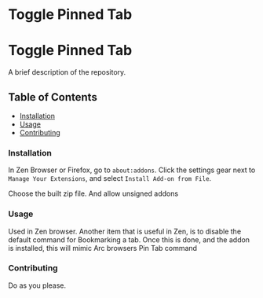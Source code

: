 # Toggle Pinned Tab

# Toggle Pinned Tab

A brief description of the repository.

## Table of Contents

- [Installation](#installation)
- [Usage](#usage)
- [Contributing](#contributing)

### Installation

In Zen Browser or Firefox, go to `about:addons`. Click the settings gear next to `Manage Your Extensions`, and select `Install Add-on from File`.

Choose the built zip file. And allow unsigned addons

### Usage

Used in Zen browser. Another item that is useful in Zen, is to disable the default command for Bookmarking a tab. Once this is done, and the addon is installed, this will mimic Arc browsers Pin Tab command

### Contributing

Do as you please.
